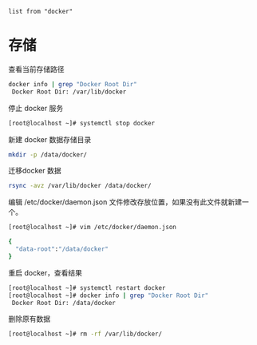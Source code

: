 ```dataview
list from "docker"
```

# 存储

查看当前存储路径

```Bash
docker info | grep "Docker Root Dir"
 Docker Root Dir: /var/lib/docker
```

停止 docker 服务

```Bash
[root@localhost ~]# systemctl stop docker
```

新建 docker 数据存储目录

```Bash
mkdir -p /data/docker/
```

迁移docker 数据

```Bash
rsync -avz /var/lib/docker /data/docker/
```

编辑 /etc/docker/daemon.json 文件修改存放位置，如果没有此文件就新建一个。

```Bash
[root@localhost ~]# vim /etc/docker/daemon.json 

{
  "data-root":"/data/docker"
}
```

重启 docker，查看结果

```Bash
[root@localhost ~]# systemctl restart docker
[root@localhost ~]# docker info | grep "Docker Root Dir"
 Docker Root Dir: /data/docker

```

删除原有数据

```Bash
[root@localhost ~]# rm -rf /var/lib/docker/
```
